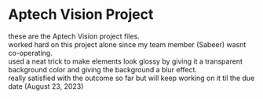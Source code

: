 # Aptech Vision Project
these are the Aptech Vision project files.  <br>
worked hard on this project alone since my team member (Sabeer) wasnt co-operating.  <br>
used a neat trick to make elements look glossy by giving it a transparent background color and giving the background a blur effect.  <br>
really satisfied with the outcome so far but will keep working on it til the due date (August 23, 2023)
